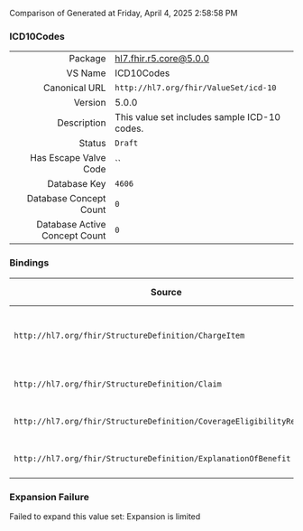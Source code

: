 Comparison of 
Generated at Friday, April 4, 2025 2:58:58 PM

### ICD10Codes

|      |     |
| ---: | --- |
| Package | hl7.fhir.r5.core@5.0.0 |
| VS Name | ICD10Codes |
| Canonical URL | `http://hl7.org/fhir/ValueSet/icd-10` |
| Version | 5.0.0 |
| Description | This value set includes sample ICD-10 codes. |
| Status | `Draft` |
| Has Escape Valve Code | `` |
| Database Key | `4606` |
| Database Concept Count | `0` |
| Database Active Concept Count | `0` |
### Bindings

| Source | Element | Binding | Strength | Element Short |
| ------ | ------- | ------- | -------- | ------------- |
| `http://hl7.org/fhir/StructureDefinition/ChargeItem` | `ChargeItem.reason` | `http://hl7.org/fhir/ValueSet/icd-10` | `Example` | Why was the charged  service rendered? |
| `http://hl7.org/fhir/StructureDefinition/Claim` | `Claim.diagnosis.diagnosis[x]` | `http://hl7.org/fhir/ValueSet/icd-10` | `Example` | Nature of illness or problem |
| `http://hl7.org/fhir/StructureDefinition/CoverageEligibilityRequest` | `CoverageEligibilityRequest.item.diagnosis.diagnosis[x]` | `http://hl7.org/fhir/ValueSet/icd-10` | `Example` | Nature of illness or problem |
| `http://hl7.org/fhir/StructureDefinition/ExplanationOfBenefit` | `ExplanationOfBenefit.diagnosis.diagnosis[x]` | `http://hl7.org/fhir/ValueSet/icd-10` | `Example` | Nature of illness or problem |

### Expansion Failure

Failed to expand this value set: Expansion is limited
